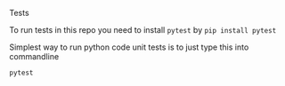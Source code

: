 Tests

To run tests in this repo you need to install `pytest` by `pip install pytest`

Simplest way to run python code unit tests is to just type this into commandline

```pytest```